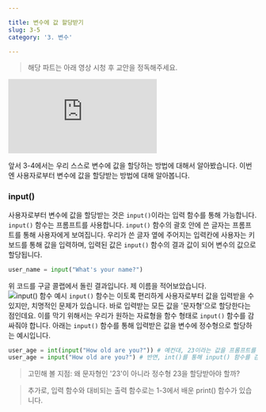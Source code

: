 ```yaml
---

title: 변수에 값 할당받기
slug: 3-5
category: '3. 변수'

---
```


> 해당 파트는 아래 영상 시청 후 교안을 정독해주세요.

<iframe class="w-full" style="aspect-ratio: 16 / 9;" src="https://www.youtube.com/embed/V9bTS16hCS0" title="YouTube video player" frameborder="0" allow="accelerometer; autoplay; clipboard-write; encrypted-media; gyroscope; picture-in-picture" allowfullscreen></iframe>

앞서 3-4에서는 우리 스스로 변수에 값을 할당하는 방법에 대해서 알아봤습니다. 이번엔 사용자로부터 변수에 값을 할당받는 방법에 대해 알아봅니다.

### input()

사용자로부터 변수에 값을 할당받는 것은 `input()`이라는 입력 함수를 통해 가능합니다. `input()` 함수는 프롬프트를 사용합니다. `input()` 함수의 괄호 안에 쓴 글자는 프롬프트를 통해 사용자에게 보여집니다. 우리가 쓴 글자 옆에 주어지는 입력칸에 사용자는 키보드를 통해 값을 입력하며, 입력된 값은 `input()` 함수의 결과 값이 되어 변수의 값으로 할당됩니다.
```python
user_name = input("What's your name?")
```
위 코드를 구글 콜랩에서 돌린 결과입니다. 제 이름을 적어보았습니다.
![input() 함수 예시](/python/3-5/input.png)
`input()` 함수는 이토록 편리하게 사용자로부터 값을 입력받을 수 있지만, 치명적인 문제가 있습니다. 바로 입력받는 모든 값을 '문자형'으로 할당한다는 점인데요. 이를 막기 위해서는 우리가 원하는 자료형을 함수 형태로 `input()` 함수를 감싸줘야 합니다. 아래는 `input()` 함수를 통해 입력받은 값을 변수에 정수형으로 할당하는 예시입니다.
```python
user_age = int(input("How old are you?")) # 예컨대, 23이라는 값을 프롬프트를 통해 입력하면 user_age는 23이라는 정수를 할당받습니다.
user_age = input("How old are you?") # 반면, int()를 통해 input() 함수를 감싸주지 않으면 사용자가 23이라는 정수를 입력해도 user_age는 '23'이라는 문자형의 값을 할당받습니다.
```
> 고민해 볼 지점: 왜 문자형인 '23'이 아니라 정수형 23을 할당받아야 할까?

> 추가로, 입력 함수와 대비되는 출력 함수로는 1-3에서 배운 print() 함수가 있습니다.
